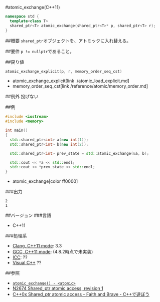 #atomic_exchange(C++11)
```cpp
namespace std {
  template<class T>
  shared_ptr<T> atomic_exchange(shared_ptr<T>* p, shared_ptr<T> r);
}
```

##概要
`shared_ptr`オブジェクトを、アトミックに入れ替える。


##要件
`p != nullptr`であること。


##戻り値
```cpp
atomic_exchange_explicit(p, r, memory_order_seq_cst)
```
* atomic_exchange_explicit[link ./atomic_load_explicit.md]
* memory_order_seq_cst[link /reference/atomic/memory_order.md]


##例外
投げない


##例
```cpp
#include <iostream>
#include <memory>

int main()
{
  std::shared_ptr<int> a(new int(1));
  std::shared_ptr<int> b(new int(2));

  std::shared_ptr<int> prev_state = std::atomic_exchange(&a, b);

  std::cout << *a << std::endl;
  std::cout << *prev_state << std::endl;
}
```
* atomic_exchange[color ff0000]


###出力
```
2
1
```


##バージョン
###言語
- C++11

###処理系
- [Clang, C++11 mode](/implementation#clang.md): 3.3
- [GCC, C++11 mode](/implementation#gcc.md): (4.8.2時点で未実装)
- [ICC](/implementation#icc.md): ??
- [Visual C++](/implementation#visual_cpp.md) ??


##参照
- [`atomic_exchange() - <atomic>`](/reference/atomic/atomic_exchange.md)
- [N2674 Shared_ptr atomic access, revision 1](http://www.open-std.org/jtc1/sc22/wg21/docs/papers/2008/n2674.htm)
- [C++0x Shared_ptr atomic access - Faith and Brave - C++で遊ぼう](http://faithandbrave.hateblo.jp/entry/20081015/1224066366)


